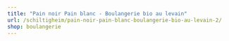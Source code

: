 ```yaml
---
title: "Pain noir Pain blanc - Boulangerie bio au levain"
url: /schiltigheim/pain-noir-pain-blanc-boulangerie-bio-au-levain-2/
shop: boulangerie
---
```

